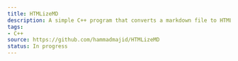```yaml
---
title: HTMLizeMD
description: A simple C++ program that converts a markdown file to HTML.
tags:
- C++
source: https://github.com/hammadmajid/HTMLizeMD
status: In progress
---
```


